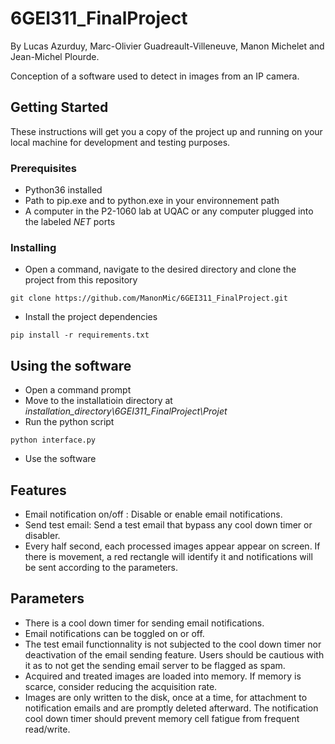 # 6GEI311_FinalProject

By Lucas Azurduy, Marc-Olivier Guadreault-Villeneuve, Manon Michelet and Jean-Michel Plourde.

Conception of a software used to detect in images from an IP camera.

## Getting Started
These instructions will get you a copy of the project up and running on your local machine for development and testing purposes.

### Prerequisites
* Python36 installed
* Path to pip.exe and to python.exe in your environnement path
* A computer in the P2-1060 lab at UQAC or any computer plugged into the labeled *NET* ports

### Installing
- Open a command, navigate to the desired directory and clone the project from this repository
```
git clone https://github.com/ManonMic/6GEI311_FinalProject.git
```
- Install the project dependencies
```
pip install -r requirements.txt
```

## Using the software
- Open a command prompt
- Move to the installatioin directory at *installation_directory\6GEI311_FinalProject\Projet*
- Run the python script
```
python interface.py
```
- Use the software

## Features
- Email notification on/off : Disable or enable email notifications.
- Send test email: Send a test email that bypass any cool down timer or disabler.
- Every half second, each processed images appear appear on screen. If there is movement, a red rectangle will identify it and notifications will be sent according to the parameters.

## Parameters
- There is a cool down timer for sending email notifications.
- Email notifications can be toggled on or off.
- The test email functionnality is not subjected to the cool down timer nor deactivation of the email sending feature. Users should be cautious with it as to not get the sending email server to be flagged as spam.
- Acquired and treated images are loaded into memory. If memory is scarce, consider reducing the acquisition rate.
- Images are only written to the disk, once at a time, for attachment to notification emails and are promptly deleted afterward. The notification cool down timer should prevent memory cell fatigue from frequent read/write.
